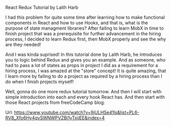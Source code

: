 React Redux Tutorial by Laith Harb

I had this problem for quite some time after learning how to make functional components
in React and how to use Hooks, and that is, what is the purpose of state managment  libraries?
After failing to learn MobX in time to finish project that was a prerequisite for further advancement
in the hiring process, I decided to learn Redux first, then MobX properly and see the why are they needed!

And I was kinda suprised! In this tutorial done by Laith Harb, he introduces you to logic behind
Redux and gives you an example. And as someone, who had to pass a lot of states as props in project
I did as a requirement for a hiring process, I was amazed at the "store" concept! It is quite amazing,
that I learn more by failing to do a project as required by a hiring process than I do when I finish 
projects myself!

Well, gonna do one more redux tutorial tomorrow. And then I will start with simple
introduction into each and every hook React has. And then start with those React projects 
from freeCodeCamp blog.



Url: https://www.youtube.com/watch?v=9jULHSe41ls&list=PL6-RV8_Xfo6Hy4qvSWNWPVZBi1yTxjjEE&index=4
